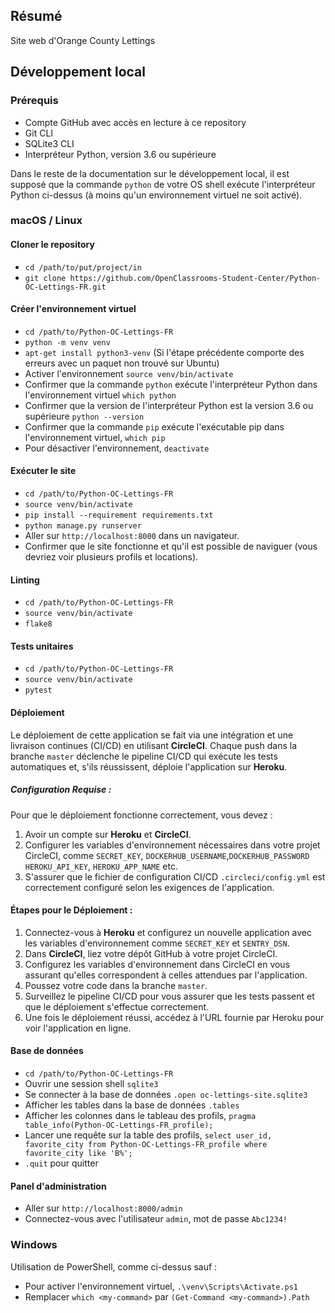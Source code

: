 ## Résumé

Site web d'Orange County Lettings

## Développement local

### Prérequis

- Compte GitHub avec accès en lecture à ce repository
- Git CLI
- SQLite3 CLI
- Interpréteur Python, version 3.6 ou supérieure

Dans le reste de la documentation sur le développement local, il est supposé que la commande `python` de votre OS shell exécute l'interpréteur Python ci-dessus (à moins qu'un environnement virtuel ne soit activé).

### macOS / Linux

#### Cloner le repository

- `cd /path/to/put/project/in`
- `git clone https://github.com/OpenClassrooms-Student-Center/Python-OC-Lettings-FR.git`

#### Créer l'environnement virtuel

- `cd /path/to/Python-OC-Lettings-FR`
- `python -m venv venv`
- `apt-get install python3-venv` (Si l'étape précédente comporte des erreurs avec un paquet non trouvé sur Ubuntu)
- Activer l'environnement `source venv/bin/activate`
- Confirmer que la commande `python` exécute l'interpréteur Python dans l'environnement virtuel
`which python`
- Confirmer que la version de l'interpréteur Python est la version 3.6 ou supérieure `python --version`
- Confirmer que la commande `pip` exécute l'exécutable pip dans l'environnement virtuel, `which pip`
- Pour désactiver l'environnement, `deactivate`

#### Exécuter le site

- `cd /path/to/Python-OC-Lettings-FR`
- `source venv/bin/activate`
- `pip install --requirement requirements.txt`
- `python manage.py runserver`
- Aller sur `http://localhost:8000` dans un navigateur.
- Confirmer que le site fonctionne et qu'il est possible de naviguer (vous devriez voir plusieurs profils et locations).

#### Linting

- `cd /path/to/Python-OC-Lettings-FR`
- `source venv/bin/activate`
- `flake8`

#### Tests unitaires

- `cd /path/to/Python-OC-Lettings-FR`
- `source venv/bin/activate`
- `pytest`

#### Déploiement

Le déploiement de cette application se fait via une intégration et une livraison continues (CI/CD) en utilisant **CircleCI**. Chaque push dans la branche `master` déclenche le pipeline CI/CD qui exécute les tests automatiques et, s'ils réussissent, déploie l'application sur **Heroku**.

##### Configuration Requise :
Pour que le déploiement fonctionne correctement, vous devez :

1. Avoir un compte sur **Heroku** et **CircleCI**.
2. Configurer les variables d'environnement nécessaires dans votre projet CircleCI, comme `SECRET_KEY`, `DOCKERHUB_USERNAME`,`DOCKERHUB_PASSWORD` `HEROKU_API_KEY`, `HEROKU_APP_NAME` etc.
3. S'assurer que le fichier de configuration CI/CD `.circleci/config.yml` est correctement configuré selon les exigences de l'application.

#### Étapes pour le Déploiement :
1. Connectez-vous à **Heroku** et configurez un nouvelle application avec les variables d'environnement comme `SECRET_KEY` et `SENTRY_DSN`. 
2. Dans **CircleCI**, liez votre dépôt GitHub à votre projet CircleCI.
3. Configurez les variables d'environnement dans CircleCI en vous assurant qu'elles correspondent à celles attendues par l'application.
4. Poussez votre code dans la branche `master`.
5. Surveillez le pipeline CI/CD pour vous assurer que les tests passent et que le déploiement s'effectue correctement.
6. Une fois le déploiement réussi, accédez à l'URL fournie par Heroku pour voir l'application en ligne.

#### Base de données

- `cd /path/to/Python-OC-Lettings-FR`
- Ouvrir une session shell `sqlite3`
- Se connecter à la base de données `.open oc-lettings-site.sqlite3`
- Afficher les tables dans la base de données `.tables`
- Afficher les colonnes dans le tableau des profils, `pragma table_info(Python-OC-Lettings-FR_profile);`
- Lancer une requête sur la table des profils, `select user_id, favorite_city from
  Python-OC-Lettings-FR_profile where favorite_city like 'B%';`
- `.quit` pour quitter

#### Panel d'administration

- Aller sur `http://localhost:8000/admin`
- Connectez-vous avec l'utilisateur `admin`, mot de passe `Abc1234!`

### Windows

Utilisation de PowerShell, comme ci-dessus sauf :

- Pour activer l'environnement virtuel, `.\venv\Scripts\Activate.ps1` 
- Remplacer `which <my-command>` par `(Get-Command <my-command>).Path`

